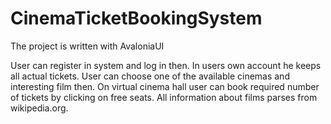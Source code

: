 # CinemaTicketBookingSystem
The project is written with AvaloniaUI

User can register in system and log in then. In users own account he keeps all actual tickets. 
User can choose one of the available cinemas and interesting film then. On virtual cinema hall user can book required number of tickets by clicking on free seats.
All information about films parses from wikipedia.org.
